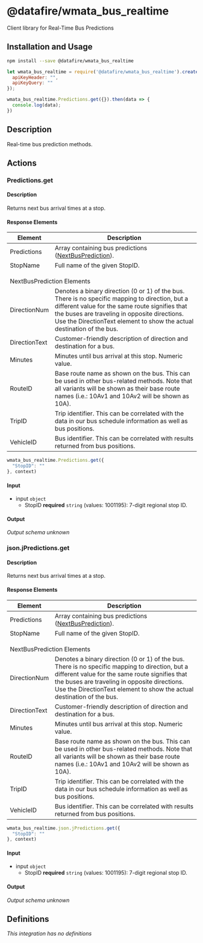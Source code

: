 # @datafire/wmata_bus_realtime

Client library for Real-Time Bus Predictions

## Installation and Usage
```bash
npm install --save @datafire/wmata_bus_realtime
```
```js
let wmata_bus_realtime = require('@datafire/wmata_bus_realtime').create({
  apiKeyHeader: "",
  apiKeyQuery: ""
});

wmata_bus_realtime.Predictions.get({}).then(data => {
  console.log(data);
})
```

## Description

Real-time bus prediction methods.

## Actions

### Predictions.get
<h4 class="text-primary">Description</h4>

<p>Returns next bus arrival times at a stop.</p>

<h4 class="text-primary">Response Elements</h4>

<table class="table table-condensed table-hover">
<thead>
<tr>
<th class="col-md-3">Element</th>

<th>Description</th>
</tr>
</thead>

<tbody>
<tr>
<td>Predictions</td>

<td>
Array containing bus predictions (<a href=
"#NextBusPrediction">NextBusPrediction</a>).
</td>
</tr>

<tr>
<td>StopName</td>

<td>Full name of the given StopID.</td>
</tr>

<tr>
<td colspan="2">
<div class="text-primary" style="margin-top: 1em">
<a id="NextBusPrediction" name=
"NextBusPrediction">NextBusPrediction Elements</a>
</div>
</td>
</tr>

<tr>
<td>DirectionNum</td>

<td>Denotes a binary direction (0 or 1) of the bus. There is no
specific mapping to direction, but a different value for the same
route signifies that the buses are traveling in opposite
directions. Use the DirectionText element to show the actual
destination of the bus.</td>
</tr>

<tr>
<td>DirectionText</td>

<td>Customer-friendly description of direction and destination for
a bus.</td>
</tr>

<tr>
<td>Minutes</td>

<td>Minutes until bus arrival at this stop. Numeric value.</td>
</tr>

<tr>
<td>RouteID</td>

<td>Base route name as shown on the bus. This can be used in other
bus-related methods. Note that all variants will be shown as their
base route names (i.e.: 10Av1 and 10Av2 will be shown as 10A).</td>
</tr>

<tr>
<td>TripID</td>

<td>Trip identifier. This can be correlated with the data in our
bus schedule information as well as bus positions.</td>
</tr>

<tr>
<td>VehicleID</td>

<td>Bus identifier. This can be correlated with results returned
from bus positions.</td>
</tr>
</tbody>
</table>


```js
wmata_bus_realtime.Predictions.get({
  "StopID": ""
}, context)
```

#### Input
* input `object`
  * StopID **required** `string` (values: 1001195): 7-digit regional stop ID.

#### Output
*Output schema unknown*

### json.jPredictions.get
<h4 class="text-primary">Description</h4>

<p>Returns next bus arrival times at a stop.</p>

<h4 class="text-primary">Response Elements</h4>

<table class="table table-condensed table-hover">
<thead>
<tr>
<th class="col-md-3">Element</th>

<th>Description</th>
</tr>
</thead>

<tbody>
<tr>
<td>Predictions</td>

<td>
Array containing bus predictions (<a href=
"#NextBusPrediction">NextBusPrediction</a>).
</td>
</tr>

<tr>
<td>StopName</td>

<td>Full name of the given StopID.</td>
</tr>

<tr>
<td colspan="2">
<div class="text-primary" style="margin-top: 1em">
<a id="NextBusPrediction" name=
"NextBusPrediction">NextBusPrediction Elements</a>
</div>
</td>
</tr>

<tr>
<td>DirectionNum</td>

<td>Denotes a binary direction (0 or 1) of the bus. There is no
specific mapping to direction, but a different value for the same
route signifies that the buses are traveling in opposite
directions. Use the DirectionText element to show the actual
destination of the bus.</td>
</tr>

<tr>
<td>DirectionText</td>

<td>Customer-friendly description of direction and destination for
a bus.</td>
</tr>

<tr>
<td>Minutes</td>

<td>Minutes until bus arrival at this stop. Numeric value.</td>
</tr>

<tr>
<td>RouteID</td>

<td>Base route name as shown on the bus. This can be used in other
bus-related methods. Note that all variants will be shown as their
base route names (i.e.: 10Av1 and 10Av2 will be shown as 10A).</td>
</tr>

<tr>
<td>TripID</td>

<td>Trip identifier. This can be correlated with the data in our
bus schedule information as well as bus positions.</td>
</tr>

<tr>
<td>VehicleID</td>

<td>Bus identifier. This can be correlated with results returned
from bus positions.</td>
</tr>
</tbody>
</table>


```js
wmata_bus_realtime.json.jPredictions.get({
  "StopID": ""
}, context)
```

#### Input
* input `object`
  * StopID **required** `string` (values: 1001195): 7-digit regional stop ID.

#### Output
*Output schema unknown*



## Definitions

*This integration has no definitions*
